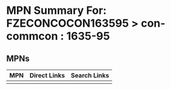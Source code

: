 



# MPN Summary For: FZECONCOCON163595 > con-commcon : 1635-95

## MPNs
  

|MPN|Direct Links|Search Links|
| :--- | :--- | :--- |
||||
